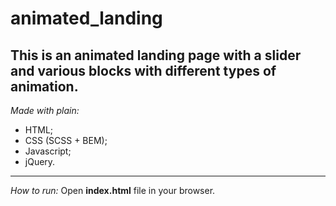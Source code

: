 # animated_landing
**This is an animated landing page with a slider and various blocks with different types of animation.**
---

_Made with plain:_

- HTML;
- CSS (SCSS + BEM);
- Javascript;
- jQuery.

---

_How to run:_
Open **index.html** file in your browser.
